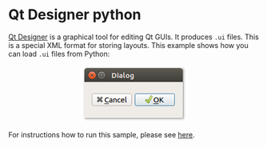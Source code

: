 # Qt Designer python

[Qt Designer](https://build-system.fman.io/qt-designer-download) is a graphical tool for editing Qt GUIs. It produces `.ui` files. This is a special XML format for storing layouts. This example shows how you can load `.ui` files from Python:

<p align="center"><img src="qt-designer-python.png" alt="Qt Designer Python"></p>

For instructions how to run this sample, please see [here](https://github.com/1mh/pyqt-examples#running-the-examples).